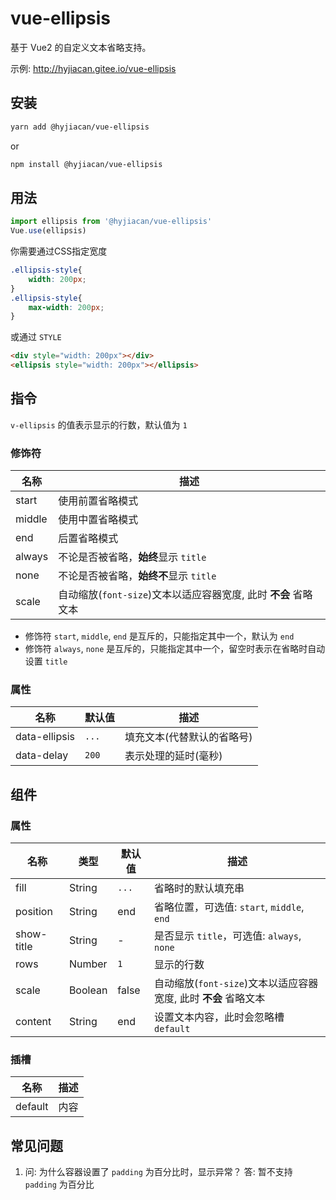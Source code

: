 # vue-ellipsis

基于 Vue2 的自定义文本省略支持。

示例: http://hyjiacan.gitee.io/vue-ellipsis

## 安装

```bash
yarn add @hyjiacan/vue-ellipsis
```
or 
```bash
npm install @hyjiacan/vue-ellipsis
```

## 用法

```javascript
import ellipsis from '@hyjiacan/vue-ellipsis'
Vue.use(ellipsis)
```

你需要通过CSS指定宽度

```css
.ellipsis-style{
    width: 200px;
}
.ellipsis-style{
    max-width: 200px;
}
```
或通过 `STYLE`

```html
<div style="width: 200px"></div>
<ellipsis style="width: 200px"></ellipsis>
```

## 指令

`v-ellipsis` 的值表示显示的行数，默认值为 `1` 

### 修饰符

|名称|描述|
|---|---|
|start|使用前置省略模式|
|middle|使用中置省略模式|
|end|后置省略模式|
|always|不论是否被省略，**始终**显示 `title`|
|none|不论是否被省略，**始终不**显示 `title`|
|scale|自动缩放(`font-size`)文本以适应容器宽度, 此时 **不会** 省略文本|

- 修饰符 `start`, `middle`, `end` 是互斥的，只能指定其中一个，默认为 `end`
- 修饰符 `always`, `none` 是互斥的，只能指定其中一个，留空时表示在省略时自动设置 `title`

### 属性

|名称|默认值|描述|
|---|---|---|
|data-ellipsis|`...`|填充文本(代替默认的省略号)|
|data-delay|`200`|表示处理的延时(毫秒)|

## 组件

### 属性

|名称|类型|默认值|描述|
|---|---|---|---|
|fill|String|`...`|省略时的默认填充串|
|position|String|end|省略位置，可选值: `start`, `middle`, `end`|
|show-title|String|-|是否显示 `title`，可选值: `always`, `none`|
|rows|Number|`1`|显示的行数|
|scale|Boolean|false|自动缩放(`font-size`)文本以适应容器宽度, 此时 **不会** 省略文本|
|content|String|end|设置文本内容，此时会忽略槽 `default`|

### 插槽

|名称|描述|
|---|---|
|default|内容|

## 常见问题

1. 问: 为什么容器设置了 `padding` 为百分比时，显示异常？
答: 暂不支持 `padding` 为百分比
